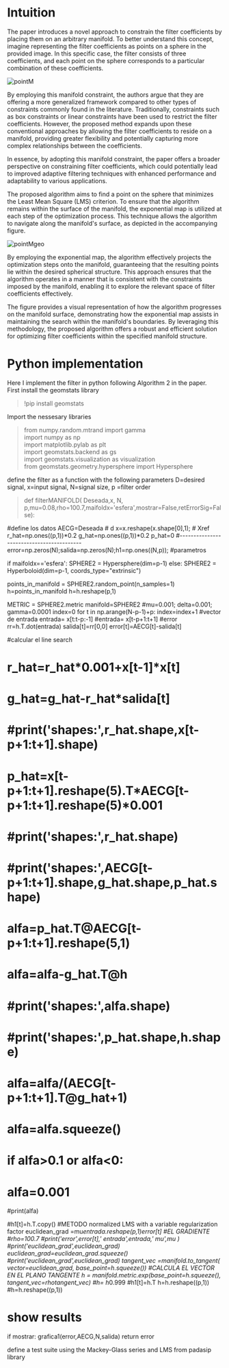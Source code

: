 

# Intuition

The paper introduces a novel approach to constrain the filter coefficients by placing them on an arbitrary manifold. To better understand this concept, imagine representing the filter coefficients as points on a sphere in the provided image. In this specific case, the filter consists of three coefficients, and each point on the sphere corresponds to a particular combination of these coefficients.

![pointM](https://github.com/SofiaBlnchrd/AdaptiveFiltering/assets/135394093/fc472fc2-0cdf-48d0-9e22-5ccf56672013)

By employing this manifold constraint, the authors argue that they are offering a more generalized framework compared to other types of constraints commonly found in the literature. Traditionally, constraints such as box constraints or linear constraints have been used to restrict the filter coefficients. However, the proposed method expands upon these conventional approaches by allowing the filter coefficients to reside on a manifold, providing greater flexibility and potentially capturing more complex relationships between the coefficients.

In essence, by adopting this manifold constraint, the paper offers a broader perspective on constraining filter coefficients, which could potentially lead to improved adaptive filtering techniques with enhanced performance and adaptability to various applications.

The proposed algorithm aims to find a point on the sphere that minimizes the Least Mean Square (LMS) criterion. To ensure that the algorithm remains within the surface of the manifold, the exponential map is utilized at each step of the optimization process. This technique allows the algorithm to navigate along the manifold's surface, as depicted in the accompanying figure.


![pointMgeo](https://github.com/SofiaBlnchrd/AdaptiveFiltering/assets/135394093/416e8d73-ebf1-4859-93b7-f1113d80dc18)

By employing the exponential map, the algorithm effectively projects the optimization steps onto the manifold, guaranteeing that the resulting points lie within the desired spherical structure. This approach ensures that the algorithm operates in a manner that is consistent with the constraints imposed by the manifold, enabling it to explore the relevant space of filter coefficients effectively.

The figure provides a visual representation of how the algorithm progresses on the manifold surface, demonstrating how the exponential map assists in maintaining the search within the manifold's boundaries. By leveraging this methodology, the proposed algorithm offers a robust and efficient solution for optimizing filter coefficients within the specified manifold structure.

# Python implementation

Here I implement the filter in python following Algorithm 2 in the paper.  
First install the geomstats library

> !pip install geomstats

Import the nessesary libraries

> from numpy.random.mtrand import gamma  
> import numpy as np  
> import matplotlib.pylab as plt  
> import geomstats.backend as gs  
> import geomstats.visualization as visualization  
> from geomstats.geometry.hypersphere import Hypersphere

define the filter as a function with the following parameters D=desired signal, x=input signal, N=signal size, p =filter order
> def filterMANIFOLD( Deseada,x, N, p,mu=0.08,rho=100.7,maifoldx='esfera',mostrar=False,retErrorSig=False):

 #define los datos
 AECG=Deseada                # d
 x=x.reshape(x.shape[0],1);  # Xref
 r_hat=np.ones((p,1))*0.2
 g_hat=np.ones((p,1))*0.2
 p_hat=0
 #------------------------------------------
 error=np.zeros(N);salida=np.zeros(N);h1=np.ones((N,p)); 
 #parametros
 
 if maifoldx=='esfera':
  SPHERE2 = Hypersphere(dim=p-1)
 else: 
  SPHERE2 = Hyperboloid(dim=p-1, coords_type="extrinsic")


 points_in_manifold = SPHERE2.random_point(n_samples=1)
 h=points_in_manifold
 h=h.reshape(p,1)

 METRIC = SPHERE2.metric
 manifold=SPHERE2
 #mu=0.001;  delta=0.001; gamma=0.0001
 index=0
 for t in np.arange(N-p-1)+p:
  index=index+1
  #vector de entrada
  entrada= x[t:t-p:-1]
  #entrada= x[t-p+1:t+1]
  #error
  rr=h.T.dot(entrada)
  salida[t]=rr[0,0]
  error[t]=AECG[t]-salida[t]

  #calcular el line search
  # r_hat=r_hat*0.001+x[t-1]*x[t]
  # g_hat=g_hat-r_hat*salida[t]
  # #print('shapes:',r_hat.shape,x[t-p+1:t+1].shape)
  # p_hat=x[t-p+1:t+1].reshape(5).T*AECG[t-p+1:t+1].reshape(5)*0.001
  # #print('shapes:',r_hat.shape)
  # #print('shapes:',AECG[t-p+1:t+1].shape,g_hat.shape,p_hat.shape)
  # alfa=p_hat.T@AECG[t-p+1:t+1].reshape(5,1)
  # alfa=alfa-g_hat.T@h
  # #print('shapes:',alfa.shape)
  # #print('shapes:',p_hat.shape,h.shape)
  # alfa=alfa/(AECG[t-p+1:t+1].T@g_hat+1)
  # alfa=alfa.squeeze()
  # if alfa>0.1 or alfa<0:
  #   alfa=0.001
  #print(alfa)
  
  #h1[t]=h.T.copy()
  #METODO normalized LMS with a variable regularization factor 
  euclidean_grad =mu*entrada.reshape(p,1)*error[t]  #EL GRADIENTE
  #rho=100.7
  #print('error',error[t],' entrada',entrada,' mu',mu )
  #print('euclidean_grad',euclidean_grad)
  euclidean_grad=euclidean_grad.squeeze()
  #print('euclidean_grad',euclidean_grad)
  tangent_vec =manifold.to_tangent( vector=euclidean_grad, base_point=h.squeeze()) #CALCULA EL VECTOR EN EL PLANO TANGENTE
  h = manifold.metric.exp(base_point=h.squeeze(), tangent_vec=rho*tangent_vec)
  #h= h*0.999
  #h1[t]=h.T
  h=h.reshape((p,1))
  #h=h.reshape((p,1))
 # show results
 if mostrar:
  grafica1(error,AECG,N,salida)
 return error

define a test suite using the Mackey-Glass series and LMS from padasip library

